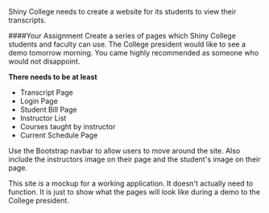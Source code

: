 <!--djw: done -->
Shiny College needs to create a website for its students to view their transcripts. 

####Your Assignment
Create a series of pages which Shiny College students and faculty can use. The College president would like to see a demo tomorrow morning. You came highly recommended as someone who would not disappoint.

**There needs to be at least**
* Transcript Page
* Login Page
* Student Bill Page
* Instructor List
* Courses taught by instructor
* Current Schedule Page

Use the Bootstrap navbar to allow users to move around the site. Also include the instructors image on their page and the student's image on their page.  

This site is a mockup for a working application. It doesn't actually need to function. It is just to show what the pages will look like during a demo to the College president.

